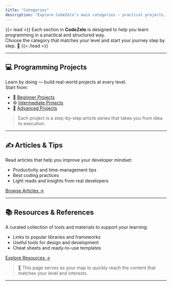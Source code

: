 ```yaml
---
title: "Categories"
description: "Explore CodeZelo’s main categories — practical projects, articles, and resources to help you grow as a developer."
---
```


{{< lead >}}
Each section in **CodeZelo** is designed to help you learn programming in a practical and structured way.  
Choose the category that matches your level and start your journey step by step. 🧭
{{< /lead >}}

---

## 💻 Programming Projects
Learn by doing — build real-world projects at every level.  
Start from:
- 🧱 [Beginner Projects](beginner-projects/)  
- ⚙️ [Intermediate Projects](intermediate-projects/)  
- 🧩 [Advanced Projects](advanced-projects/)  

> Each project is a step-by-step article series that takes you from idea to execution.

---

## ✍️ Articles & Tips
Read articles that help you improve your developer mindset:  
- Productivity and time-management tips  
- Best coding practices  
- Light reads and insights from real developers  

[Browse Articles →](articles-and-tips/)

---

## 📚 Resources & References
A curated collection of tools and materials to support your learning:
- Links to popular libraries and frameworks  
- Useful tools for design and development  
- Cheat sheets and ready-to-use templates  

[Explore Resources →](resources/)

> 🧭 This page serves as your map to quickly reach the content that matches your level and interests.

---
